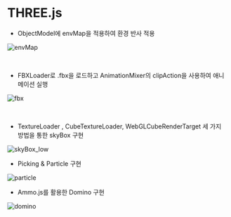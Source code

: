 # THREE.js

- ObjectModel에 envMap을 적용하여 환경 반사 적용

![envMap](https://user-images.githubusercontent.com/80332764/228785256-823ba840-5d51-42f1-bca8-8fcb93c44610.gif)

<br/>

- FBXLoader로 .fbx을 로드하고 AnimationMixer의 clipAction을 사용하여 애니메이션 실행

![fbx](https://user-images.githubusercontent.com/80332764/228787175-65a51894-6922-40d2-bf2a-4a5013f3182e.gif)

<br/>

- TextureLoader , CubeTextureLoader, WebGLCubeRenderTarget 세 가지 방법을 통한 skyBox 구현

![skyBox_low](https://user-images.githubusercontent.com/80332764/228788338-dd3ccf71-9f27-4f1e-b8a3-3710b06f71ab.gif)

- Picking & Particle 구현

![particle](https://user-images.githubusercontent.com/80332764/229726247-fbac80f1-08fe-4f10-b1e9-bc8de8f71fbe.gif)

- Ammo.js를 활용한 Domino 구현

![domino](https://user-images.githubusercontent.com/80332764/229726520-4fa440fb-6577-4373-bec3-be8601ee80b7.gif)
